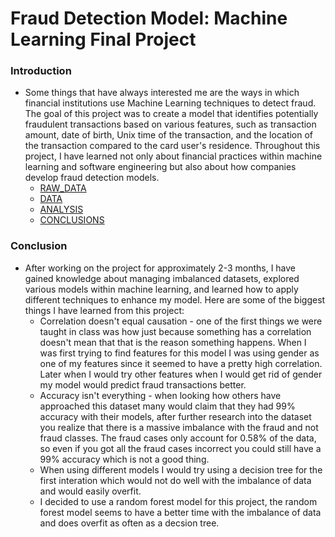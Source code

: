 # Fraud Detection Model: Machine Learning Final Project

### Introduction

* Some things that have always interested me are the ways in which financial institutions use Machine Learning techniques to detect fraud. The goal of this project was to create a model that identifies potentially fraudulent transactions based on various features, such as transaction amount, date of birth, Unix time of the transaction, and the location of the transaction compared to the card user's residence. Throughout this project, I have learned not only about financial practices within machine learning and software engineering but also about how companies develop fraud detection models.
    * [RAW_DATA](RAW_DATA.md)
    * [DATA](DATA.md)
    * [ANALYSIS](ANALYSIS.md)
    * [CONCLUSIONS](CONCLUSIONS.md)


### Conclusion
* After working on the project for approximately 2-3 months, I have gained knowledge about managing imbalanced datasets, explored various models within machine learning, and learned how to apply different techniques to enhance my model. Here are some of the biggest things I have learned from this project:
    * Correlation doesn't equal causation - one of the first things we were taught in class was how just because something has a correlation doesn't mean that that is the reason something happens. When I was first trying to find features for this model I was using gender as one of my features since it seemed to have a pretty high correlation. Later when I would try other features when I would get rid of gender my model would predict fraud transactions better.
    * Accuracy isn't everything - when looking how others have approached this dataset many would claim that they had 99% accuracy with their models, after further research into the dataset you realize that there is a massive imbalance with the fraud and not fraud classes. The fraud cases only account for 0.58% of the data, so even if you got all the fraud cases incorrect you could still have a 99% accuracy which is not a good thing.
    * When using different models I would try using a decision tree for the first interation which would not do well with the imbalance of data and would easily overfit.
    * I decided to use a random forest model for this project, the random forest model seems to have a better time with the imbalance of data and does overfit as often as a decsion tree.